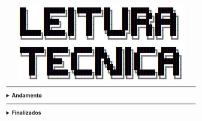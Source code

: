 <div align="Center"> 
<a 
  href="https://github.com/n3ur0cr45h/Livros/blob/main/Leitura.jpg"> <img src="https://raw.githubusercontent.com/n3ur0cr45h/Livros/main/Leitura.jpg" alt="Puppet Image">
</a>
</div>

----

<details>
  <summary><b> Andamento </b></summary>
<div align="Center"> 
<br>

|  ID  | Título                    | Autor                   | URL                                                                                 | 
| ---- | ------------------------- | ------------------------|-------------------------------------------------------------------------------------| 
|  A1  | Computer Networks (6th)   | Andrew Tanenbaum        |<a href="https://www.amazon.com.br/Tribe-Hackers-Cybersecurity-Advice-World-ebook/dp/B0BBH9K1B4/ref=sr_1_1__mk_pt_BR=%C3%85M%C3%85%C5%BD%C3%95%C3%91&s=books&sr=1-1">Amazon</a>    |

</div> 
</details>

----

<details>
  <summary><b> Finalizados </b></summary>
<div align="Center"> 
<br>

|  ID  | Título                    | Autor                   | URL  | 
| ---- | ------------------------- | ------------------------|---------------------------------------------------------| 
| F1   | Tribe of Hackers Cybersecurity Advice from the Best Hackers in the World   | Marcus J. Carey / Jennifer Jin   | <a href="https://www.amazon.com.br/Tribe-Hackers-Cybersecurity-Advice-World-ebook/dp/B0BBH9K1B4/ref=sr_1_1__mk_pt_BR=%C3%85M%C3%85%C5%BD%C3%95%C3%91&s=books&sr=1-1">Amazon</a> |
| F2   | Tribe of Hackers Blue Team: Tribal Knowledge from the Best in Defensive Cybersecurity   | Marcus J. Carey / Jennifer Jin   | <a href="https://www.amazon.com.br/Tribe-Hackers-Blue-Team-Cybersecurity-ebook/dp/B08GC1QHGY/ref=sr_1_1?__mk_pt_BR=%C3%85M%C3%85%C5%BD%C3%95%C3%91&s=digital-text&sr=1-1">Amazon</a> |
| F3   | Tribe of Hackers Red Team: Tribal Knowledge from the Best in Offensive Cybersecurity   | Marcus J. Carey / Jennifer Jin   | <a href="https://www.amazon.com.br/Tribe-Hackers-Red-Team-Cybersecurity-ebook/dp/B07VWHCQMR/ref=pd_sim_d_sccl_1_1/143-1682947-6964105?psc=1">Amazon</a> |
| F4   | Tribe of Hackers Security Leaders: Tribal Knowledge from the Best in Cybersecurity Leadership   | Marcus J. Carey / Jennifer Jin   | <a href="https://www.amazon.com.br/Tribe-Hackers-Security-Leaders-Cybersecurity-ebook/dp/B086QB8FMD/ref=sr_1_1?__mk_pt_BR=%C3%85M%C3%85%C5%BD%C3%95%C3%91&s=digital-text&sr=1-1">Amazon</a> |
| F5   | Bug Bounty Bootcamp: The Guide to Finding and Reporting Web Vulnerabilities   | Vickie Li   | <a href="https://www.amazon.com.br/Bug-Bounty-Bootcamp-Reporting-Vulnerabilities-ebook/dp/B08YK368Y3/ref=sr_1_1?__mk_pt_BR=%C3%85M%C3%85%C5%BD%C3%95%C3%91&s=digital-text&sr=1-1">Amazon</a> |
| F6   | ITF+ CompTIA IT Fundamentals All-in-One Exam Guide (Exam FC0-U61) | Mike Meyers, Scott Jernigan, Daniel Lachance  | <a href="https://www.amazon.com.br/CompTIA-Fundamentals-Second-FC0-U61-English-ebook/dp/B07L8R6554/ref=sr_1_2?__mk_pt_BR=%C3%85M%C3%85%C5%BD%C3%95%C3%91&s=digital-text&sr=1-2">Amazon</a> |
| F7   | CompTIA A+ Certification All-in-One Exam Guide (Exams 220-1101 & 220-1102) | Mike Meyers, Travis A. Everett, Andrew Hutz   | <a href="https://www.amazon.com.br/CompTIA-Certification-Eleventh-220-1101-220-1102-ebook/dp/B09ZDK6GLW/ref=sr_1_1?__mk_pt_BR=%C3%85M%C3%85%C5%BD%C3%95%C3%91&s=digital-text&sr=1-1">Amazon</a> | 
| F8   | CompTIA Network+ Certification All-in-One Exam Guide (Exam N10-008) | Mike Meyers, Scott Jernigan   | <a href="https://www.amazon.com.br/CompTIA-Network-Certification-N10-008-English-ebook/dp/B09PYFT7X7/ref=sr_1_4?__mk_pt_BR=%C3%85M%C3%85%C5%BD%C3%95%C3%91&s=digital-text&sr=1-4">Amazon</a> |
| F9   | CompTIA Server+ Certification All-in-One Exam Guide (Exam SK0-005)  | Daniel Lachance   | <a href="https://www.amazon.com.br/CompTIA-Server-Certification-SK0-005-English-ebook/dp/B08XQZXTZF/ref=sr_1_3?__mk_pt_BR=%C3%85M%C3%85%C5%BD%C3%95%C3%91&s=digital-text&sr=1-3">Amazon</a> |
| F10   | Learn Computer Forensics: Your one-stop guide to searching, analyzing, acquiring, and securing digital evidence  | William Oettinger   | <a href="https://www.amazon.com.br/CompTIA-Server-Certification-SK0-005-English-ebook/dp/B08XQZXTZF/ref=sr_1_3?__mk_pt_BR=%C3%85M%C3%85%C5%BD%C3%95%C3%91&s=digital-text&sr=1-3">Amazon</a> |



</div> 
</details>
